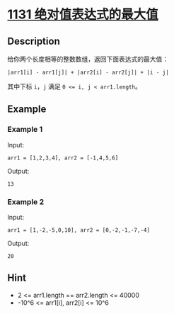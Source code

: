 # [1131 绝对值表达式的最大值](https://leetcode-cn.com/problems/maximum-of-absolute-value-expression/)
## Description
给你两个长度相等的整数数组，返回下面表达式的最大值：  
```
|arr1[i] - arr1[j]| + |arr2[i] - arr2[j]| + |i - j|
```
其中下标 `i`，`j` 满足 `0 <= i, j < arr1.length`。
## Example
### Example 1
Input:  
```
arr1 = [1,2,3,4], arr2 = [-1,4,5,6]
```
Output:
```
13
```
### Example 2
Input:  
```
arr1 = [1,-2,-5,0,10], arr2 = [0,-2,-1,-7,-4]
```
Output:
```
20
```
## Hint
- 2 <= arr1.length == arr2.length <= 40000
- -10^6 <= arr1[i], arr2[i] <= 10^6
